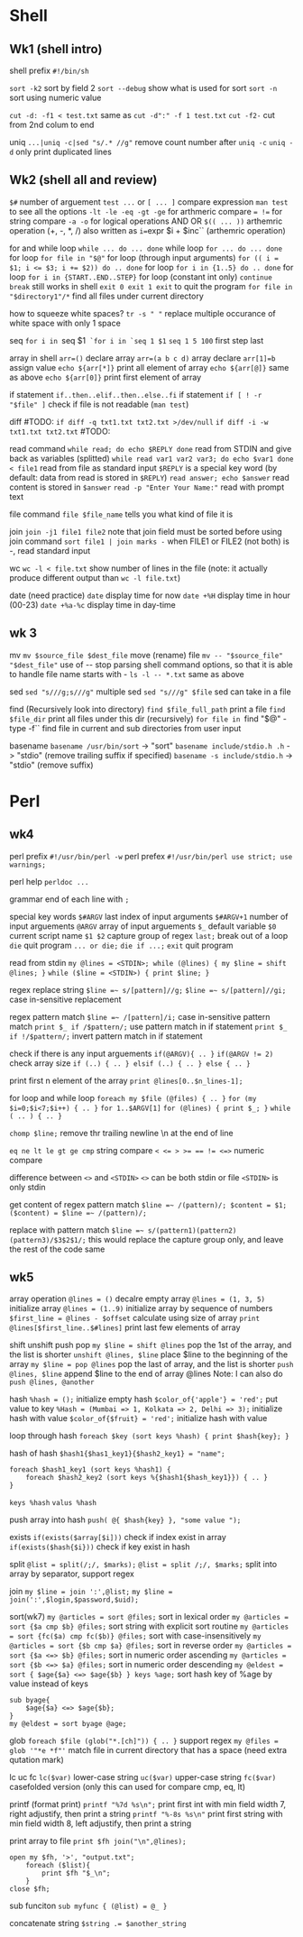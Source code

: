 # Shell
## Wk1 (shell intro)
shell prefix `#!/bin/sh`

`sort -k2` sort by field 2
`sort --debug` show what is used for sort
`sort -n` sort using numeric value

`cut -d: -f1 < test.txt` same as
`cut -d":" -f 1 test.txt`
`cut -f2-` cut from 2nd colum to end

uniq
`...|uniq -c|sed "s/.* //g"` remove count number after `uniq -c`
`uniq -d` only print duplicated lines

## Wk2 (shell all and review)
`$#` number of arguement
`test ...` or `[ ... ]` compare expression
`man test` to see all the options
`-lt -le -eq -gt -ge` for arthmeric compare
`= !=` for string compare
`-a -o` for logical operations AND OR
`$(( ... ))` arthemric operation (+, -, *, /)
also written as `i=`expr $i + $inc`` (arthemric operation)

for and while loop
`while ... do ... done` while loop
`for ... do ... done` for loop
`for file in "$@"` for loop (through input arguments)
`for (( i = $1; i <= $3; i += $2)) do .. done` for loop
`for i in {1..5} do .. done` for loop
`for i in {START..END..STEP}`  for loop (constant int only)
`continue break` still works in shell
`exit 0 exit 1 exit` to quit the program
`for file in "$directory1"/*` find all files under current directory

how to squeeze white spaces?
`tr -s " "` replace multiple occurance of white space with only 1 space

seq
`for i in `seq $1``
`for i in `seq 1 $1``
`seq 1 5 100` first step last

array in shell
`arr=()` declare array
`arr=(a b c d)` array declare
`arr[1]=b` assign value
`echo ${arr[*]}` print all element of array
`echo ${arr[@]}` same as above
`echo ${arr[0]}` print first element of array

if statement
`if..then..elif..then..else..fi` if statement
`if [ ! -r "$file" ]` check if file is not readable (`man test`)

diff #TODO:
`if diff -q txt1.txt txt2.txt >/dev/null`
`if diff -i -w txt1.txt txt2.txt` #TODO:

read command
`while read; do echo $REPLY done` read from STDIN and give back as variables (splitted)
`while read var1 var2 var3; do echo $var1 done < file1` read from file as standard input
`$REPLY` is a special key word (by default: data from read is stored in `$REPLY`)
`read answer; echo $answer` read content is stored in `$answer`
`read -p "Enter Your Name:"` read with prompt text

file command
`file $file_name` tells you what kind of file it is

join
`join -j1 file1 file2` note that join field must be sorted before using join command
`sort file1 | join marks -` when FILE1 or FILE2 (not both) is -, read standard input

wc
`wc -l < file.txt` show number of lines in the file (note: it actually produce different output than `wc -l file.txt`)

date (need practice)
`date` display time for now
`date +%H` display time in hour (00-23)
`date +%a-%c` display time in day-time

## wk 3

mv
`mv $source_file $dest_file` move (rename) file
`mv -- "$source_file" "$dest_file"` use of -- stop parsing shell command options, so that it is able to handle file name starts with -
`ls -l -- *.txt` same as above

sed
`sed "s///g;s///g"` multiple sed
`sed "s///g" $file` sed can take in a file 

find (Recursively look into directory)
`find $file_full_path` print a file
`find $file_dir` print all files under this dir (recursively)
`for file in `find "$@" -type -f`` find file in current and sub directories from user input

basename
`basename /usr/bin/sort` -> "sort"
`basename include/stdio.h .h` -> "stdio" (remove trailing suffix if specified)
`basename -s include/stdio.h` -> "stdio" (remove suffix)

# Perl
## wk4
perl prefix `#!/usr/bin/perl -w`
perl prefex `#!/usr/bin/perl use strict; use warnings;`

perl help
`perldoc ...`

grammar
end of each line with `;`

special key words
`$#ARGV` last index of input arguments
`$#ARGV+1` number of input arguements
`@ARGV` array of input arguements
`$_` default variable
`$0` current script name
`$1 $2` capture group of regex
`last;` break out of a loop
`die` quit program `... or die;` `die if ...;`
`exit` quit program

read from stdin
`my @lines = <STDIN>; while (@lines) { my $line = shift @lines; }`
`while ($line = <STDIN>) { print $line; }`

regex replace string
`$line =~ s/[pattern]//g;`
`$line =~ s/[pattern]//gi;` case in-sensitive replacement

regex pattern match
`$line =~ /[pattern]/i;` case in-sensitive pattern match
`print $_ if /$pattern/;` use pattern match in if statement
`print $_ if !/$pattern/;` invert pattern match in if statement

check if there is any input arguements
`if(@ARGV){ .. }`
`if(@ARGV != 2)` check array size
`if (..) { .. } elsif (..) { .. } else { .. }`

print first n element of the array
`print @lines[0..$n_lines-1];`

for loop and while loop
`foreach my $file (@files) { .. }`
`for (my $i=0;$i<7;$i++) { .. }`
`for 1..$ARGV[1]`
`for (@lines) { print $_; }`
`while ( .. ) { .. } `

`chomp $line;` remove thr trailing newline \n at the end of line

`eq ne lt le gt ge cmp` string compare
`< <= > >= == != <=>` numeric compare

difference between `<>` and `<STDIN>`
`<>` can be both stdin or file
`<STDIN>` is only stdin

get content of regex pattern match
`$line =~ /(pattern)/; $content = $1;`
`($content) = $line =~ /(pattern)/;`

replace with pattern match
`$line =~ s/(pattern1)(pattern2)(pattern3)/$3$2$1/;` this would replace the capture group only, and leave the rest of the code same

## wk5
array operation
`@lines = ()` decalre empty array
`@lines = (1, 3, 5)` initialize array
`@lines = (1..9)` initialize array by sequence of numbers
`$first_line = @lines - $offset` calculate using size of array 
`print @lines[$first_line..$#lines]` print last few elements of array

shift unshift push pop
`my $line = shift @lines` pop the 1st of the array, and the list is shorter
`unshift @lines, $line` place $line to the beginning of the array
`my $line = pop @lines` pop the last of array, and the list is shorter
`push @lines, $line` append $line to the end of array @lines
Note: I can also do `push @lines, @another`

hash
`%hash = ();` initialize empty hash
`$color_of{'apple'} = 'red';` put value to key
`%Hash = (Mumbai => 1, Kolkata => 2, Delhi => 3);` initialize hash with value
`$color_of{$fruit} = 'red';` initialize hash with value

loop through hash
`foreach $key (sort keys %hash) { print $hash{key}; }`

hash of hash
`$hash1{$has1_key1}{$hash2_key1} = "name";`
```
foreach $hash1_key1 (sort keys %hash1) { 
    foreach $hash2_key2 (sort keys %{$hash1{$hash_key1}}) { .. }
}
```
`keys %hash`
`valus %hash`

push array into hash
`push( @{ $hash{key} }, "some value ");`

exists
`if(exists($array[$i]))` check if index exist in array
`if(exists($hash{$i}))` check if key exist in hash

split
`@list = split(/;/, $marks);`
`@list = split /;/, $marks;` split into array by separator, support regex

join
`my $line = join ':',@list;`
`my $line = join(':',$login,$password,$uid);`

sort(wk7)
`my @articles = sort @files;` sort in lexical order
`my @articles = sort {$a cmp $b} @files;` sort string with explicit sort routine 
`my @articles = sort {fc($a) cmp fc($b)} @files;` sort with case-insensitively
`my @articles = sort {$b cmp $a} @files;` sort in reverse order
`my @articles = sort {$a <=> $b} @files;` sort in numeric order ascending
`my @articles = sort {$b <=> $a} @files;` sort in numeric order descending
`my @eldest = sort { $age{$a} <=> $age{$b} } keys %age;` sort hash key of %age by value instead of keys
```
sub byage{
    $age{$a} <=> $age{$b};
}
my @eldest = sort byage @age;
```

glob
`foreach $file (glob("*.[ch]")) { .. }` support regex
`my @files = glob '"*e *f"'` match file in current directory that has a space (need extra qutation mark)

lc uc fc
`lc($var)` lower-case string
`uc($var)` upper-case string
`fc($var)` casefolded version (only this can used for compare cmp, eq, lt)

printf (format print)
`printf "%7d %s\n";` print first int with min field width 7, right adjustify, then print a string
`printf "%-8s %s\n"` print first string with min field width 8, left adjustify, then print a string

print array to file
`print $fh join("\n",@lines);`
```
open my $fh, '>', "output.txt";
    foreach ($list){
        print $fh "$_\n";
    }
close $fh;
```

sub funciton
`sub myfunc { (@list) = @_ }`

concatenate string
`$string .= $another_string`

